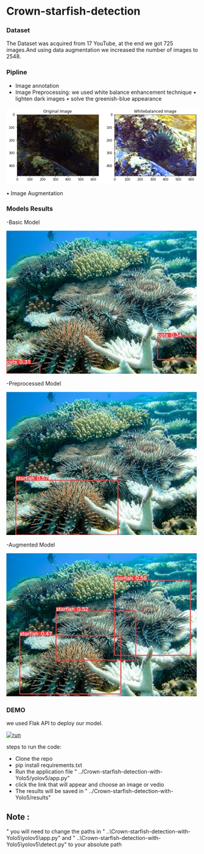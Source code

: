 Crown-starfish-detection
=======================================
### Dataset
The Dataset was acquired from 17 YouTube, at the end we got 725 images.And using data augmentation we increased the number of images to 2548. 
### Pipline
- Image annotation
- Image Preprocessing: we used  white balance enhancement technique 
• lighten dark images
• solve the greenish-blue appearance
<img src="images\output.png" hight="20px">

• Image Augmentation


### Models Results

-Basic Model


<img src="images\1.jpg" width="500px" hight="500px"/> 

-Preprocessed Model

<img src="images\2.jpeg" width="500px" hight="500px"/>  

-Augmented Model

<img src="images\3.jpeg" width="500px" hight="500px"/> 

### DEMO
we used Flak API to deploy our model.

[![run](https://img.youtube.com/vi/DeSbxpgxe_I/0.jpg)](https://www.youtube.com/embed/DeSbxpgxe_I)



steps to run the code:
 - Clone the repo
 - pip install requirements.txt 
 - Run the application file " ../Crown-starfish-detection-with-Yolo5/yolov5/app.py"
 - click the link that will appear and choose an image or vedio 
 - The results will be saved in  " ../Crown-starfish-detection-with-Yolo5/results"


## Note :
" you will need to change the paths in  " ..\Crown-starfish-detection-with-Yolo5\yolov5\app.py"
 and " ..\Crown-starfish-detection-with-Yolo5\yolov5\detect.py" to your absolute path

